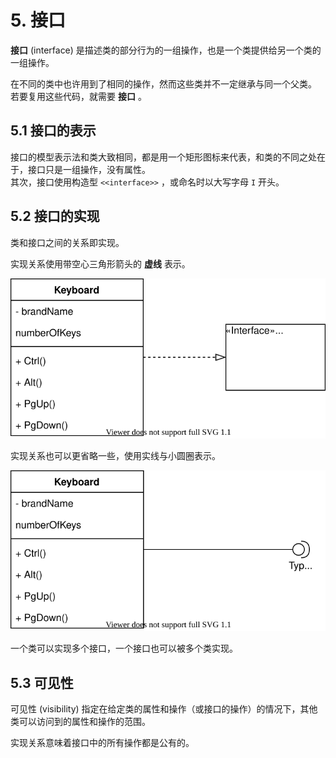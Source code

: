 # 5. 接口

**接口** (interface) 是描述类的部分行为的一组操作，也是一个类提供给另一个类的一组操作。  

在不同的类中也许用到了相同的操作，然而这些类并不一定继承与同一个父类。  
若要复用这些代码，就需要 **接口** 。  

## 5.1 接口的表示

接口的模型表示法和类大致相同，都是用一个矩形图标来代表，和类的不同之处在于，接口只是一组操作，没有属性。  
其次，接口使用构造型 ```<<interface>>``` ，或命名时以大写字母 ```I``` 开头。  

## 5.2 接口的实现

类和接口之间的关系即实现。  

实现关系使用带空心三角形箭头的 **虚线** 表示。  

![接口 示例图片](../pic/p-interface.svg)

实现关系也可以更省略一些，使用实线与小圆圈表示。  

![接口 示例图片](../pic/p-interface-private.svg)

一个类可以实现多个接口，一个接口也可以被多个类实现。  

## 5.3 可见性

可见性 (visibility) 指定在给定类的属性和操作（或接口的操作）的情况下，其他类可以访问到的属性和操作的范围。  

实现关系意味着接口中的所有操作都是公有的。  
